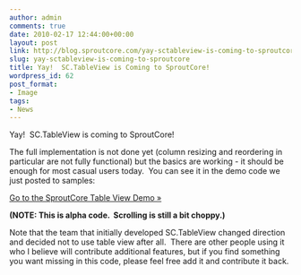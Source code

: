 ```yaml
---
author: admin
comments: true
date: 2010-02-17 12:44:00+00:00
layout: post
link: http://blog.sproutcore.com/yay-sctableview-is-coming-to-sproutcore/
slug: yay-sctableview-is-coming-to-sproutcore
title: Yay!  SC.TableView is Coming to SproutCore!
wordpress_id: 62
post_format:
- Image
tags:
- News
---
```


Yay!  SC.TableView is coming to SproutCore!




The full implementation is not done yet (column resizing and reordering in particular are not fully functional) but the basics are working - it should be enough for most casual users today.  You can see it in the demo code we just posted to samples:




[Go to the SproutCore Table View Demo »](http://demo.sproutcore.com/table_view/)




**(NOTE: This is alpha code.  Scrolling is still a bit choppy.)**




Note that the team that initially developed SC.TableView changed direction and decided not to use table view after all.  There are other people using it who I believe will contribute additional features, but if you find something you want missing in this code, please feel free add it and contribute it back.
